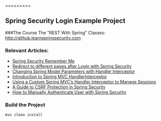 =========

## Spring Security Login Example Project

###The Course
The "REST With Spring" Classes: http://github.learnspringsecurity.com

### Relevant Articles: 
- [Spring Security Remember Me](https://www.baeldung.com/spring-security-remember-me)
- [Redirect to different pages after Login with Spring Security](https://www.baeldung.com/spring_redirect_after_login)
- [Changing Spring Model Parameters with Handler Interceptor](https://www.baeldung.com/spring-model-parameters-with-handler-interceptor)
- [Introduction to Spring MVC HandlerInterceptor](https://www.baeldung.com/spring-mvc-handlerinterceptor)
- [Using a Custom Spring MVC’s Handler Interceptor to Manage Sessions](https://www.baeldung.com/spring-mvc-custom-handler-interceptor)
- [A Guide to CSRF Protection in Spring Security](https://www.baeldung.com/spring-security-csrf)
- [How to Manually Authenticate User with Spring Security](https://www.baeldung.com/manually-set-user-authentication-spring-security)

### Build the Project
```
mvn clean install
```
